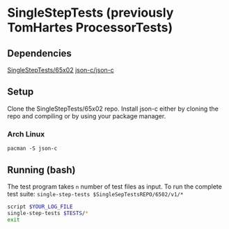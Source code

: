 # SingleStepTests (previously TomHartes ProcessorTests)

## Dependencies

[SingleStepTests/65x02](https://github.com/SingleStepTests/65x02)
[json-c/json-c](https://github.com/json-c/json-c)

## Setup
Clone the SingleStepTests/65x02 repo.
Install json-c either by cloning the repo and compiling or by using your package manager.

### Arch Linux
`pacman -S json-c`

## Running (bash)
The test program takes `n` number of test files as input.
To run the complete test suite: `single-step-tests $SingleSepTestsREPO/6502/v1/*`

```bash
script $YOUR_LOG_FILE
single-step-tests $TESTS/*
exit
```
